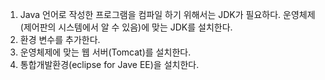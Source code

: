 1. Java 언어로 작성한 프로그램을 컴파일 하기 위해서는 JDK가 필요하다.
운영체제(제어판의 시스템에서 알 수 있음)에 맞는 JDK를 설치한다.
2. 환경 변수를 추가한다.
3. 운영체제에 맞는 웹 서버(Tomcat)를 설치한다.
4. 통합개발환경(eclipse for Jave EE)을 설치한다.

<!--stackedit_data:
eyJoaXN0b3J5IjpbMTU1OTQwNTMzMF19
-->